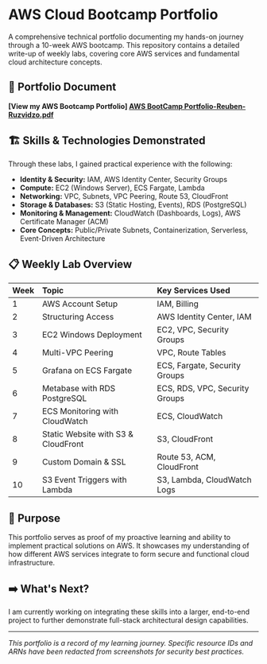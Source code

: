 # AWS Cloud Bootcamp Portfolio

A comprehensive technical portfolio documenting my hands-on journey through a 10-week AWS bootcamp. This repository contains a detailed write-up of weekly labs, covering core AWS services and fundamental cloud architecture concepts.

## 📁 Portfolio Document

**[View my AWS Bootcamp Portfolio] [AWS BootCamp Portfolio-Reuben-Ruzvidzo.pdf](https://github.com/user-attachments/files/21856635/AWS.BootCamp.Portfolio-Reuben-Ruzvidzo.pdf)**

## 🏗️ Skills & Technologies Demonstrated

Through these labs, I gained practical experience with the following:

*   **Identity & Security:** IAM, AWS Identity Center, Security Groups
*   **Compute:** EC2 (Windows Server), ECS Fargate, Lambda
*   **Networking:** VPC, Subnets, VPC Peering, Route 53, CloudFront
*   **Storage & Databases:** S3 (Static Hosting, Events), RDS (PostgreSQL)
*   **Monitoring & Management:** CloudWatch (Dashboards, Logs), AWS Certificate Manager (ACM)
*   **Core Concepts:** Public/Private Subnets, Containerization, Serverless, Event-Driven Architecture

## 📋 Weekly Lab Overview

| Week | Topic | Key Services Used |
| :--- | :--- | :--- |
| 1 | AWS Account Setup | IAM, Billing |
| 2 | Structuring Access | AWS Identity Center, IAM |
| 3 | EC2 Windows Deployment | EC2, VPC, Security Groups |
| 4 | Multi-VPC Peering | VPC, Route Tables |
| 5 | Grafana on ECS Fargate | ECS, Fargate, Security Groups |
| 6 | Metabase with RDS PostgreSQL | ECS, RDS, VPC, Security Groups |
| 7 | ECS Monitoring with CloudWatch | ECS, CloudWatch |
| 8 | Static Website with S3 & CloudFront | S3, CloudFront |
| 9 | Custom Domain & SSL | Route 53, ACM, CloudFront |
| 10 | S3 Event Triggers with Lambda | S3, Lambda, CloudWatch Logs |

## 🎯 Purpose

This portfolio serves as proof of my proactive learning and ability to implement practical solutions on AWS. It showcases my understanding of how different AWS services integrate to form secure and functional cloud infrastructure.

## ➡️ What's Next?

I am currently working on integrating these skills into a larger, end-to-end project to further demonstrate full-stack architectural design capabilities.

---
*This portfolio is a record of my learning journey. Specific resource IDs and ARNs have been redacted from screenshots for security best practices.*

